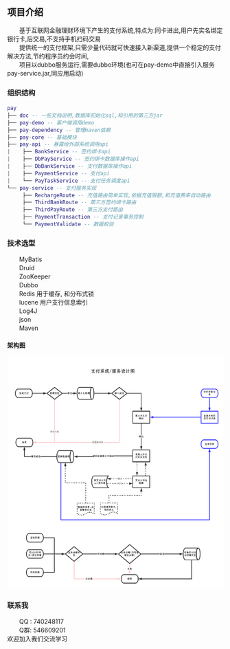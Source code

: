 ## 项目介绍

　　基于互联网金融理财环境下产生的支付系统,特点为:同卡进出,用户先实名绑定银行卡,后交易,不支持手机扫码交易        
　　提供统一的支付框架,只需少量代码就可快速接入新渠道,提供一个稳定的支付解决方法,节约程序员约会时间,    
　　项目以dubbo服务运行,需要dubbo环境(也可在pay-demo中直接引入服务pay-service.jar,同应用启动)

### 组织结构

``` lua
pay
├── doc -- 一些文档说明,数据库初始化sql,和引用的第三方jar
├── pay-demo -- 客户端调用demo
├── pay-dependency -- 管理maven依赖
├── pay-core -- 基础模块
├── pay-api -- 暴露给外部系统调用api
|    ├── BankService -- 签约绑卡api
|    ├── DbPayService -- 签约绑卡数据库操作api
|    ├── DbBankService -- 支付数据库操作api
|    ├── PaymentService -- 支付api
|    └── PayTaskService -- 支付任务调度api
└── pay-service -- 支付服务实现
     ├── RechargeRoute -- 充值路由简单实现,依据充值限额,和充值费率自动路由
     ├── ThirdBankRoute -- 第三方签约绑卡路由
     ├── ThirdPayRoute -- 第三方支付路由
     ├── PaymentTransaction -- 支付记录事务控制
     └── PaymentValidate -- 数据校验
```

### 技术选型

　　MyBatis  
　　Druid  
　　ZooKeeper  
　　Dubbo  
　　Redis   用于缓存, 和分布式锁  
　　lucene   用户支行信息索引  
　　Log4J  
　　json  
　　Maven  

#### 架构图

![架构图](doc/design.png)

### 联系我

　　QQ : 740248117  
　　Q群: 546609201  
	欢迎加入我们交流学习    



